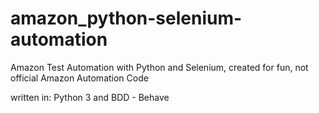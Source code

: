 # amazon_python-selenium-automation

Amazon Test Automation with Python and Selenium, created for fun, not official Amazon Automation Code

written in:
Python 3 and BDD - Behave
